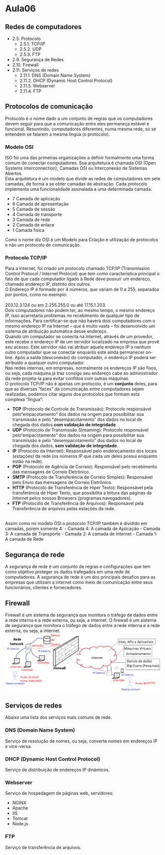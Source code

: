 # Aula06
## Redes de computadores
- 2.5. Protocolo
  - 2.5.1. TCP/IP
  - 2.5.2. UDP
  - 2.5.3. FTP
- 2.9. Segurança de Redes
- 2.10. Firewall
- 2.11. Serviços de redes
	- 2.11.1. DNS (Domain Name System)
	- 2.11.2. DHCP (Dynamic Host Control Protocol)
	- 2.11.3. Webserver
	- 2.11.4. FTP

## Protocolos de comunicação
Protocolo é o nome dado a um conjunto de regras que os computadores devem seguir para que a comunicação entre eles permaneça estável e funcional. Resumindo, computadores diferentes, numa mesma rede, só se entendem se falarem a mesma língua (o protocolo).

### Modelo OSI
ISO foi uma das primeiras organizações a definir formalmente uma forma comum de conectar computadores. Sua arquitetura é chamada OSI (Open Systems interconnection), Camadas OSI ou Interconexão de Sistemas Abertos.<br>
Esta arquitetura é um modelo que divide as redes de computadores em sete camadas, de forma a se obter camadas de abstração. Cada protocolo implementa uma funcionalidade assinalada a uma determinada camada.
- 7 Camada de aplicação
- 6 Camada de apresentação
- 5 Camada de sessão
- 4 Camada de transporte
- 3 Camada de rede
- 2 Camada de enlace
- 1 Camada física

Como o nome diz OSI é um Modelo para Criação e utilização de protocolos e não um
protocolo de comunicação.

### Protocolo TCP/IP
Para a Internet, foi criado um protocolo chamado TCP/IP (Transmission Control Protocol / Internet Protocol) que tem como característica principal o fato de que cada computador ligado à Rede deve possuir um endereço, chamado endereço IP, distinto dos outros.<br>O Endereço IP é formado por 4 números, que variam de 0 a 255, separados por pontos, como no exemplo:<br><br>203.12.3.124 ou em 2.255.255.0 ou até 17.15.1.203.<br>
Dois computadores não podem ter, ao mesmo tempo, o mesmo endereço IP, isso
acarretaria problemas no recebimento de qualquer tipo de informações. Para certificar-se que não haverá dois computadores com o mesmo endereço IP na Internet – que é muito vasta – foi desenvolvido um sistema de atribuição automática desse endereço.<br>
Quando um computador se conecta na Internet, através de um provedor, este recebe o endereço IP de um servidor localizado na empresa que provê seu acesso. Este servidor não vai atribuir aquele endereço IP a nenhum outro computador que se conectar enquanto este ainda permanecer on-line. Após a saída (desconexão) do computador, o endereço IP poderá ser atribuído a qualquer outro computador.<br>
Nas redes internas, em empresas, normalmente os endereços IP são fixos, ou seja, cada máquina já traz consigo seu endereço cabe ao administrador da rede projeta-la para evitar conflitos com outras máquinas.<br>O protocolo TCP/IP não é apenas um protocolo, é um **conjunto** deles, para que as diversas “faces” da comunicação entre computadores sejam realizadas, podemos citar alguns dos protocolos que formam esta complexa “língua”:

* **TCP** (Protocolo de Controle de Transmissão): Protocolo responsável pelo“empacotamento” dos dados na origem para possibilitar sua transmissão e pelo
“desempacotamento” dos dados no local de chegada dos dados **com validação de integridade**.
* **UDP** (Protocolo de Transmissão Streaming): Protocolo responsável pelo“empacotamento” dos dados na origem para possibilitar sua transmissão e pelo
“desempacotamento” dos dados no local de chegada dos dados, **sem validação de integridade**.
* **IP** (Protocolo da Internet): Responsável pelo endereçamento dos locais (estações) da rede (os números IP que cada um deles possui enquanto estão na rede).
* **POP** (Protocolo de Agência de Correio): Responsável pelo recebimento das
mensagens de Correio Eletrônico.
* **SMTP** (Protocolo de Transferência de Correio Simples): Responsável pelo Envio das
mensagens de Correio Eletrônico.
* **HTTP** (Protocolo de Transferência de Hiper Texto): Responsável pela transferência de Hiper Texto, que possibilita a leitura das páginas da Internet pelos nossos Browsers (programas navegadores).
* **FTP** (Protocolo de Transferência de Arquivos): Responsável pela Transferência de arquivos pelas estações da rede.
<br>
Assim como no modelo OSI o protocolo TCP/IP também é dividido em camadas, porem
somente 4:
- Camada 4: A camada de Aplicação
- Camada 3: A camada de Transporte
- Camada 2: A camada de Internet
- Camada 1: A camada de Rede

## Segurança de rede
A segurança de rede é um conjunto de regras e configurações que tem como objetivo proteger os dados trafegados em uma rede de computadores. A segurança de rede é um dos principais desafios para as empresas que utilizam a internet como meio de comunicação entre seus funcionários, clientes e fornecedores.
## Firewall
Firewall é um sistema de segurança que monitora o tráfego de dados entre a rede interna e a rede externa, ou seja, a internet. O firewall é um sistema de segurança que monitora o tráfego de dados entre a rede interna e a rede externa, ou seja, a internet.
![firewall](./firewall.png)
## Serviços de redes
Abaixo uma lista dos serviços mais comuns de rede.
### DNS (Domain Name System)
Serviço de resolução de nomes, ou seja, converte nomes em endereços IP e vice-versa.
### DHCP (Dynamic Host Control Protocol)
Serviço de distribuição de endereços IP dinâmicos.
### Webserver
Serviço de hospedagem de páginas web, servidores:
- NGINX
- Apache
- IIS
- Tomcat
- Node.js
### FTP
Serviço de transferência de arquivos.
